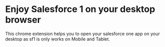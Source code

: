 # Enjoy Salesforce 1 on your desktop browser

This chrome extension helps you to open your salesforce one app on your desktop as sf1 is only works on Mobile and Tablet. 
